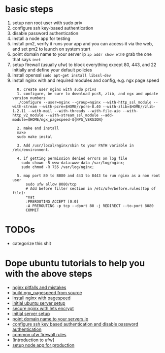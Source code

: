 # basic steps
  1. setup non root user with sudo priv
  2. configure ssh key-based authentication
  3. disable password authentication
  4. install a node app for testing
  5. install pm2, verify it runs your app and you can access it via the web, and set pm2 to launch on system start
  4. point domain name to your server ip `ip addr show eth0` grab the one that says `inet`
  5. setup firewall (usually ufw) to block everything except 80, 443, and 22 initially and define your default policies
  6. install openssl `sudo apt-get install libssl-dev`
  7. install nginx with and required modules and config, e.g. ngx page speed
      ```
        0. create user nginx with sudo privs
        1. configure, be sure to download pcr8, zlib, and ngx and update version numbers
        ./configure --user=nginx --group=nginx --with-http_ssl_module --with-stream --with-pcre=$HOME//pcre-8.40 --with-zlib=$HOME//zlib-1.2.11 --with-mail --with-threads --with-file-aio --with-http_v2_module --with-stream_ssl_module --add-module=$HOME/ngx_pagespeed-${NPS_VERSION}

        2. make and install
        make
        sudo make instal

        3. Add /usr/local/nginx/sbin to your PATH variable in /etc/environment.

        4. if getting permission denied errors on log file
          sudo chown -R www-data:www-data /var/log/nginx;
          sudo chmod -R 755 /var/log/nginx;

        5. map port 80 to 8080 and 443 to 8443 to run nginx as a non root user
            sudo ufw allow 8080/tcp
            # Add before filter section in /etc/ufw/before.rules(top of file):
            *nat
            :PREROUTING ACCEPT [0:0]
            -A PREROUTING -p tcp --dport 80 -j REDIRECT --to-port 8080
            COMMIT
      ```


# TODOs
  - categorize this shit

# Dope ubuntu tutorials to help you with the above steps
- [nginx pitfalls and mistakes](https://www.nginx.com/resources/wiki/start/topics/tutorials/config_pitfalls/)
- [build ngx_pagespeed from source](https://modpagespeed.com/doc/build_ngx_pagespeed_from_source)
- [install nginx with pagespeed](https://modpagespeed.com/doc/build_ngx_pagespeed_from_source)
- [initial ubuntu server setup](https://www.digitalocean.com/community/tutorials/initial-server-setup-with-ubuntu-16-04)
- [secure nginx with lets encrypt](https://www.digitalocean.com/community/tutorials/how-to-secure-nginx-with-let-s-encrypt-on-ubuntu-16-04)
- [initial server setup](https://www.digitalocean.com/community/tutorials/initial-server-setup-with-ubuntu-16-04)
- [point domain name to your servers ip](https://www.digitalocean.com/community/tutorials/how-to-set-up-a-host-name-with-digitalocean)
- [configure ssh key based authentication and disable password authentication](https://www.digitalocean.com/community/tutorials/how-to-configure-ssh-key-based-authentication-on-a-linux-server)
- [common ufw firewall rules](https://www.digitalocean.com/community/tutorials/ufw-essentials-common-firewall-rules-and-commands)
- [introduction to ufw]
- [setup node app for production](https://www.godaddy.com/help/set-up-nodejs-application-for-production-ubuntu-17352)
